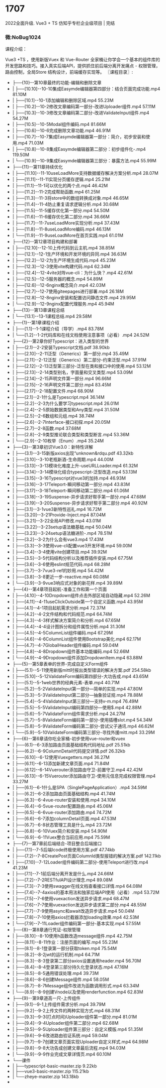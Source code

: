 # 1707
2022全面升级. Vue3 + TS 仿知乎专栏企业级项目 | 完结

### 微:NoBug1024 


课程介绍：

Vue3 +TS ，使用新版Vuex 和 Vue-Router 全家桶让你学会一个基本的组件库的开发思路和技巧。接入真实后端API，提供抓住前后端分离开发痛点 - 权限管理，路由控制，全局Store 结构设计，前端缓存实现等。
〖课程目录〗:

- ├──{10}--第10章最终的功能-编辑和删除文章  
- |   ├──[10.10]--10-10集成Easymde编辑器第四部分：结合页面完成功能.mp4  81.10M
- |   ├──[10.1]--10-1添加编辑和删除区域.mp4  55.23M
- |   ├──[10.2]--10-2修改文章编码第一部分-改进Uploader组件.mp4  57.11M
- |   ├──[10.3]--10-3修改文章编码第二部分-改进ValidateInput组件.mp4  54.27M
- |   ├──[10.5]--10-5Modal组件编码.mp4  81.66M
- |   ├──[10.6]--10-6完成删除文章功能.mp4  46.91M
- |   ├──[10.7]--10-7集成Easymde编辑器第一部分：简介，初步安装和使用.mp4  71.03M
- |   ├──[10.8]--10-8集成Easymde编辑器第二部分：初步组件化-.mp4  119.50M
- |   └──[10.9]--10-9集成Easymde编辑器第三部分：暴露方法.mp4  55.99M
- ├──{11}--第11章持续优化  
- |   ├──[11.10]--11-10useLoadMore支持数据缓存解决方案分析.mp4  28.07M
- |   ├──[11.11]--11-11实现分页缓存逻辑.mp4  25.21M
- |   ├──[11.1]--11-1可以优化的两个点.mp4  46.42M
- |   ├──[11.2]--11-2完成帮助函数.mp4  61.25M
- |   ├──[11.3]--11-3将store中的数组转换成对象.mp4  46.65M
- |   ├──[11.4]--11-4防止重复请求逻辑分析.mp4  30.68M
- |   ├──[11.5]--11-5缓存优化第一部分.mp4  54.50M
- |   ├──[11.6]--11-6缓存优化第二部分.mp4  36.66M
- |   ├──[11.7]--11-7useLoadMore实现分析.mp4  37.43M
- |   ├──[11.8]--11-8useLoadMore编码.mp4  46.13M
- |   └──[11.9]--11-9useLoadMore在首页实践.mp4  61.01M
- ├──{12}--第12章项目构建和部署  
- |   ├──[12.10]--12-10上传代码到云主机.mp4  38.85M
- |   ├──[12.1]--12-1生产环境和开发环境的异同.mp4  36.63M
- |   ├──[12.2]--12-2为生产环境生成代码.mp4  45.23M
- |   ├──[12.3]--12-3使用vite构建代码.mp4  62.34M
- |   ├──[12.4]--12-4vite对阵vue-cli：为什么快？.mp4  42.61M
- |   ├──[12.5]--12-5服务器的概念.mp4  54.89M
- |   ├──[12.6]--12-6nginx概念简介.mp4  42.03M
- |   ├──[12.7]--12-7使用giteepages进行部署.mp4  26.18M
- |   ├──[12.8]--12-8nginx安装和配置访问静态文件.mp4  29.95M
- |   └──[12.9]--12-9nginx配置代理服务.mp4  45.94M
- ├──{13}--第13章课程总结  
- |   └──[13.1]--13-1课程总结.mp4  29.58M
- ├──{1}--第1章课程介绍  
- |   ├──[1.1]--1-1课程介绍（导学）.mp4  83.78M
- |   └──[1.2]--1-2代码库和在线文档使用注意事项（必看）.mp4  24.52M
- ├──{2}--第2章你好Typescript：进入类型的世界  
- |   ├──(2.1)--2-2安装Typescript文档.pdf  38.90kb
- |   ├──[2.10]--2-11泛型（Generics）第一部分.mp4  35.49M
- |   ├──[2.11]--2-12泛型（Generics）第二部分-约束泛型.mp4  37.91M
- |   ├──[2.12]--2-13泛型第三部分-泛型在类和接口中的使用.mp4  53.12M
- |   ├──[2.13]--2-14类型别名，字面量和交叉类型.mp4  53.09M
- |   ├──[2.14]--2-15声明文件第一部分.mp4  96.66M
- |   ├──[2.15]--2-16声明文件第二部分.mp4  83.45M
- |   ├──[2.17]--2-18配置文件.mp4  68.90M
- |   ├──[2.1]--2-1什么是Typescript.mp4  36.14M
- |   ├──[2.2]--2-3为什么要学习typescript.mp4  26.01M
- |   ├──[2.4]--2-5原始数据类型和Any类型.mp4  31.50M
- |   ├──[2.5]--2-6数组和元组.mp4  38.74M
- |   ├──[2.6]--2-7Interface-接口初探.mp4  20.05M
- |   ├──[2.7]--2-8函数.mp4  37.68M
- |   ├──[2.8]--2-9类型推论联合类型和类型断言.mp4  53.36M
- |   └──[2.9]--2-10枚举（Enum）.mp4  35.24M
- ├──{3}--第3章初识Vue3.0：新特性详解  
- |   ├──(3.1)--3-15新版axios出现&ldquo;unknown&rdqu.pdf  43.32kb
- |   ├──[3.10]--3-10老瓶新酒-生命周期.mp4  44.00M
- |   ├──[3.13]--3-13模块化难度上升-useURLLoader.mp4  61.32M
- |   ├──[3.14]--3-14模块化结合typescript-泛型改造.mp4  53.13M
- |   ├──[3.15]--3-16Typescript对vue3的加持.mp4  46.93M
- |   ├──[3.16]--3-17Teleport-瞬间移动第一部分.mp4  43.83M
- |   ├──[3.17]--3-18Teleport-瞬间移动第二部分.mp4  61.06M
- |   ├──[3.18]--3-19Suspense-异步请求好帮手第一部分.mp4  47.68M
- |   ├──[3.19]--3-20Suspense-异步请求好帮手第二部分.mp4  40.92M
- |   ├──[3.1]--3-1vue3新特性巡礼.mp4  16.72M
- |   ├──[3.20]--3-21Provide-Inject.mp4  87.04M
- |   ├──[3.21]--3-22全局API修改.mp4  43.01M
- |   ├──[3.22]--3-23setup语法糖基础.mp4  50.04M
- |   ├──[3.23]--3-24setup语法糖进阶-.mp4  78.51M
- |   ├──[3.2]--3-2为什么会有vue3.mp4  17.43M
- |   ├──[3.3]--3-3使用vue-cli配置vue3开发环境.mp4  59.00M
- |   ├──[3.4]--3-4使用vite创建项目.mp4  39.92M
- |   ├──[3.5]--3-5代码结构分析以及推荐插件安装.mp4  67.75M
- |   ├──[3.6]--3-6使用eslint规范代码.mp4  68.28M
- |   ├──[3.7]--3-7vue3-ref的妙用.mp4  54.42M
- |   ├──[3.8]--3-8更近一步-reactive.mp4  60.08M
- |   └──[3.9]--3-9vue3响应式对象的新花样.mp4  39.89M
- ├──{4}--第4章项目起航-准备工作和第一个页面  
- |   ├──[4.10]--4-10Dropdown组件点击外部区域自动隐藏.mp4  52.26M
- |   ├──[4.11]--4-11useClickOutside第一个自定义函数.mp4  43.95M
- |   ├──[4.1]--4-1项目起航需求分析.mp4  72.37M
- |   ├──[4.2]--4-2文件结构和代码规范.mp4  64.74M
- |   ├──[4.3]--4-3样式解决方案简介和分析.mp4  67.65M
- |   ├──[4.4]--4-4设计图拆分和组件属性分析.mp4  31.30M
- |   ├──[4.5]--4-5ColumnList组件编码.mp4  67.29M
- |   ├──[4.6]--4-6ColumnList组件使用Bootstrap美化.mp4  62.17M
- |   ├──[4.7]--4-7GlobalHeader组件编码.mp4  59.04M
- |   ├──[4.8]--4-8Dropdown组件基本功能编码.mp4  52.66M
- |   └──[4.9]--4-9Dropdown组件添加DropdownItem.mp4  63.88M
- ├──{5}--第5章表单的世界-完成自定义Form组件  
- |   ├──(5.1)--5-11使用新版mitt时报出类型错误的解决方案.pdf  254.58kb
- |   ├──[5.10]--5-12ValidateForm编码第四部分-大功告成.mp4  43.65M
- |   ├──[5.1]--5-1web世界的经典元素-表单.mp4  40.71M
- |   ├──[5.2]--5-2ValidateInput第一部分&mdash;简单的实现.mp4  47.80M
- |   ├──[5.3]--5-3ValidateInput第二部分&mdash;抽象验证规.mp4  78.88M
- |   ├──[5.4]--5-4ValidateInput第三部分&mdash;支持v-m.mp4  76.49M
- |   ├──[5.5]--5-5ValidateInput编码第四部分&mdash;使用$.mp4  42.88M
- |   ├──[5.6]--5-7ValidateForm组件需求分析.mp4  24.27M
- |   ├──[5.7]--5-8ValidateForm编码第一部分-使用插槽slot.mp4  54.34M
- |   ├──[5.8]--5-9ValidateForm编码第二部分-尝试父子通讯.mp4  46.62M
- |   └──[5.9]--5-10ValidateForm编码第三部分-寻找外援mitt.mp4  33.29M
- ├──{6}--第6章请你吃全家桶-初步使用vue-router和vuex  
- |   ├──(6.1)--6-3添加路由页面基础结构代码地址.pdf  25.51kb
- |   ├──(6.2)--6-9ColumnDetail代码提交详情.pdf  26.32kb
- |   ├──[6.10]--6-12使用Vuexgetters.mp4  36.27M
- |   ├──[6.11]--6-13添加新建文章页面.mp4  71.84M
- |   ├──[6.12]--6-14Vuerouter添加路由守卫-前置守卫.mp4  42.42M
- |   ├──[6.13]--6-15Vuerouter添加路由守卫-使用元信息完成权限管理.mp4  33.27M
- |   ├──[6.1]--6-1什么是SPA（SinglePageApplication）.mp4  34.59M
- |   ├──[6.2]--6-2添加路由页面基础结构.mp4  41.74M
- |   ├──[6.3]--6-4vue-router安装和使用.mp4  34.10M
- |   ├──[6.4]--6-5vue-router配置路由.mp4  45.06M
- |   ├──[6.5]--6-6vue-router添加路由.mp4  74.72M
- |   ├──[6.6]--6-7添加columnDetail页面.mp4  47.53M
- |   ├──[6.7]--6-8状态管理工具是什么.mp4  23.72M
- |   ├──[6.8]--6-10Vuex简介和安装.mp4  54.90M
- |   └──[6.9]--6-11Vuex整合当前应用.mp4  75.59M
- ├──{7}--第7章前后端结合-项目整合后端接口  
- |   ├──(7.1)--7-5后端Icode终极使用方案.pdf  47.74kb
- |   ├──(7.2)--7-8CreatePost页面ColumnId类型报错的解决方案.pdf  142.11kb
- |   ├──[7.10]--7-12Loader组件编码第二部分-使用Teleport进行改.mp4  41.23M
- |   ├──[7.1]--7-1前后端分离开发是什么.mp4  24.66M
- |   ├──[7.2]--7-2RESTfulAPI设计理念.mp4  89.08M
- |   ├──[7.3]--7-3使用swagger在线文档查看接口详情.mp4  64.08M
- |   ├──[7.4]--7-4axios的基本用法和独家后端API使用（必看）.mp4  53.72M
- |   ├──[7.5]--7-6使用vuexaction发送异步请求.mp4  68.47M
- |   ├──[7.6]--7-7使用vuexaction发送异步请求第二部分.mp4  48.55M
- |   ├──[7.7]--7-9使用async和await改造异步请求.mp4  50.04M
- |   ├──[7.8]--7-10使用axios拦截器添加loading效果.mp4  42.53M
- |   └──[7.9]--7-11Loader组件编码第一部分-基本实现.mp4  57.55M
- ├──{8}--第8章通行凭证-权限管理  
- |   ├──[8.10]--8-10使用h函数改造message组件.mp4  42.75M
- |   ├──[8.11]--8-11作业：注册页面的编写.mp4  55.23M
- |   ├──[8.1]--8-1登录第一部分获取token.mp4  75.54M
- |   ├──[8.2]--8-2jwt的运行机制.mp4  64.71M
- |   ├──[8.3]--8-3登录第二部分axios设置通用header.mp4  56.70M
- |   ├──[8.4]--8-4登录第三部分持久化登录状态.mp4  47.16M
- |   ├──[8.5]--8-5通用错误处理.mp4  39.73M
- |   ├──[8.6]--8-6创建Message组件.mp4  58.05M
- |   ├──[8.7]--8-7Message组件改进为函数调用形式.mp4  63.34M
- |   └──[8.9]--8-9创建Vnode以及使用renderfunction.mp4  62.83M
- ├──{9}--第9章道高一尺-上传组件  
- |   ├──[9.1]--9-1上传组件需求分析.mp4  39.79M
- |   ├──[9.2]--9-2上传文件的两种实现方式.mp4  68.31M
- |   ├──[9.3]--9-3(打点时间)Uploader组件第一部分.mp4  81.01M
- |   ├──[9.4]--9-4Uploader组件第二部分.mp4  62.68M
- |   ├──[9.5]--9-5Uploader组件第三部分：自定义模版.mp4  51.35M
- |   ├──[9.6]--9-6改进路由验证系统.mp4  59.04M
- |   ├──[9.7]--9-7创建文章页面实现Uploader自定义样式.mp4  64.98M
- |   ├──[9.8]--9-8大功告成创建文章最后流程.mp4  94.03M
- |   └──[9.9]--9-9作业完成文章详情页.mp4  60.10M
- └──课件  
- |   ├──typescript-basic-master.zip  9.22kb
- |   ├──vue3-basic-master.zip  115.21kb
- |   └──zheye-master.zip  143.18kb
- 
